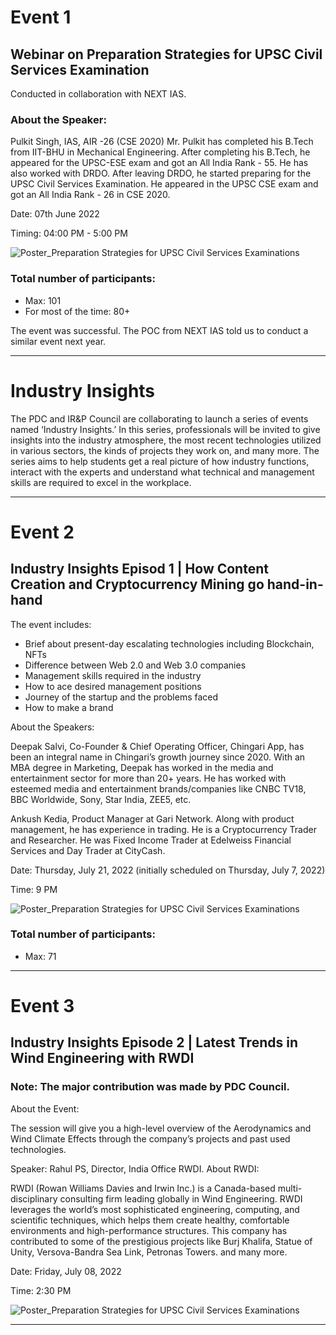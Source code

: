 # Event 1
## Webinar on Preparation Strategies for UPSC Civil Services Examination

Conducted in collaboration with NEXT IAS.

### About the Speaker:
<p> Pulkit Singh, IAS, AIR -26 (CSE 2020)
Mr. Pulkit has completed his B.Tech from IIT-BHU in Mechanical Engineering. After completing his B.Tech, he appeared for the UPSC-ESE exam and got an All India Rank - 55. He has also worked with DRDO. After leaving DRDO, he started preparing for the UPSC Civil Services Examination. He appeared in the UPSC CSE exam and got an All India Rank - 26 in CSE 2020. </p>

Date: 07th June 2022

Timing: 04:00 PM - 5:00 PM

![Poster_Preparation Strategies for UPSC Civil Services Examinations](https://drive.google.com/uc?export=view&id=1hq555I1Sz_ALY3-MonrmZ0WfH-xLzj6e)

### Total number of participants: 
* Max: 101
* For most of the time: 80+

The event was successful. The POC from NEXT IAS told us to conduct a similar event next year.

---
# Industry Insights
The PDC and IR&P Council are collaborating to launch a series of events named ‘Industry Insights.’ In this series, professionals will be invited to give insights into the industry atmosphere, the most recent technologies utilized in various sectors, the kinds of projects they work on, and many more. The series aims to help students get a real picture of how industry functions, interact with the experts and understand what technical and management skills are required to excel in the workplace.

---
# Event 2
## Industry Insights Episod 1 | How Content Creation and Cryptocurrency Mining go hand-in-hand
The event includes:

* Brief about present-day escalating technologies including Blockchain, NFTs
* Difference between Web 2.0 and Web 3.0 companies
* Management skills required in the industry
* How to ace desired management positions
* Journey of the startup and the problems faced
* How to make a brand

About the Speakers:

<p> Deepak Salvi, Co-Founder & Chief Operating Officer, Chingari App, has been an integral name in Chingari’s growth journey since 2020. With an MBA degree in Marketing, Deepak has worked in the media and entertainment sector for more than 20+ years. He has worked with esteemed media and entertainment brands/companies like CNBC TV18, BBC Worldwide, Sony, Star India, ZEE5, etc.</p> 

<p> Ankush Kedia, Product Manager at Gari Network. Along with product management, he has experience in trading. He is a Cryptocurrency Trader and Researcher. He was Fixed Income Trader at Edelweiss Financial Services and Day Trader at CityCash.</p> 

Date: Thursday, July 21, 2022 (initially scheduled on Thursday, July 7, 2022)

Time: 9 PM

![Poster_Preparation Strategies for UPSC Civil Services Examinations](https://drive.google.com/uc?export=view&id=1vGRJntDGam_8zhs0s35nZeoEFzoVlexf)

### Total number of participants: 
* Max: 71

---
# Event 3
## Industry Insights Episode 2 | Latest Trends in Wind Engineering with RWDI

### <b>Note:</b> The major contribution was made by <b>PDC Council</b>.

About the Event:

<p>The session will give you a high-level overview of the Aerodynamics and Wind Climate Effects through the company’s projects and past used technologies.</p>

Speaker: Rahul PS, Director, India Office RWDI.
About RWDI:

<p>RWDI (Rowan Williams Davies and Irwin Inc.) is a Canada-based multi-disciplinary consulting firm leading globally in Wind Engineering. RWDI leverages the world’s most sophisticated engineering, computing, and scientific techniques, which helps them create healthy, comfortable environments and high-performance structures. This company has contributed to some of the prestigious projects like Burj Khalifa, Statue of Unity, Versova-Bandra Sea Link, Petronas Towers. and many more.</p>

Date: Friday, July 08, 2022

Time: 2:30 PM

![Poster_Preparation Strategies for UPSC Civil Services Examinations](https://drive.google.com/uc?export=view&id=11wiJM-7a4DbnVb3spvvLYrwDyIr5OWuo)


---
